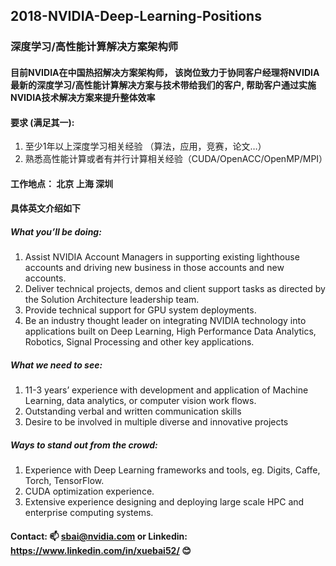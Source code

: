 ## 2018-NVIDIA-Deep-Learning-Positions
### 深度学习/高性能计算解决方案架构师

#### 目前NVIDIA在中国热招解决方案架构师， 该岗位致力于协同客户经理将NVIDIA最新的深度学习/高性能计算解决方案与技术带给我们的客户, 帮助客户通过实施NVIDIA技术解决方案来提升整体效率

#### 要求 (满足其一):
1. 至少1年以上深度学习相关经验 （算法，应用，竞赛，论文…）
2. 熟悉高性能计算或者有并行计算相关经验（CUDA/OpenACC/OpenMP/MPI）

#### 工作地点： 北京 上海 深圳      

#### 具体英文介绍如下
##### What you’ll be doing:
1. Assist NVIDIA Account Managers in supporting existing lighthouse accounts and driving new business in those accounts and new accounts.
2. Deliver technical projects, demos and client support tasks as directed by the Solution Architecture leadership team.
3. Provide technical support for GPU system deployments.
4. Be an industry thought leader on integrating NVIDIA technology into applications built on Deep Learning, High Performance Data Analytics, Robotics, Signal Processing and other key applications.

##### What we need to see: 
1. 11-3 years’ experience with development and application of Machine Learning, data analytics, or computer vision work flows.
2. Outstanding verbal and written communication skills
3. Desire to be involved in multiple diverse and innovative projects

##### Ways to stand out from the crowd:
1. Experience with Deep Learning frameworks and tools, eg. Digits, Caffe, Torch, TensorFlow.
2. CUDA optimization experience.
3. Extensive experience designing and deploying large scale HPC and enterprise computing systems.

#### Contact: :mailbox: sbai@nvidia.com or Linkedin: https://www.linkedin.com/in/xuebai52/ :blush:
